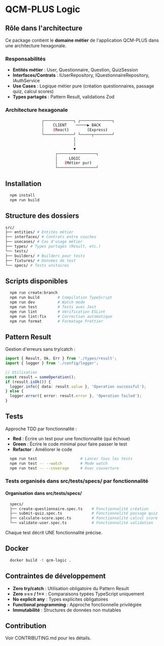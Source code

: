 # QCM-PLUS Logic

## Rôle dans l'architecture

Ce package contient le **domaine métier** de l'application QCM-PLUS dans une architecture hexagonale.

### Responsabilités

- **Entités métier** : User, Questionnaire, Question, QuizSession
- **Interfaces/Contrats** : IUserRepository, IQuestionnaireRepository, IAuthService
- **Use Cases** : Logique métier pure (création questionnaires, passage quiz, calcul scores)
- **Types partagés** : Pattern Result, validations Zod

### Architecture hexagonale
```bash
                ┌─────────────┐ ┌──────────────┐
                │    CLIENT    ─────▶ BACK
                │    (React)        (Express)          
                └─────────────┘ └─────┬────────┘  
                              │
                              │
                              ▼
                      ┌─────────────────┐
                      │     LOGIC 
                      │   (Métier pur)
                      └─────────────────┘
```

## Installation

```bash
  npm install
  npm run build
```

## Structure des dossiers
```bash
src/
├── entities/ # Entités métier
├── interfaces/ # Contrats entre couches
├── usecases/ # Cas d'usage métier
├── types/ # Types partagés (Result, etc.)
└── tests/
├── builders/ # Builders pour tests
├── fixtures/ # Données de test
└── specs/ # Tests unitaires
```

## Scripts disponibles

```bash
  npm run create:branch
  npm run build        # Compilation TypeScript
  npm run dev          # Watch mode
  npm run test         # Tests avec Jest
  npm run lint         # Vérification ESLint
  npm run lint:fix     # Correction automatique
  npm run format       # Formatage Prettier
```

## Pattern Result

Gestion d'erreurs sans try/catch :

```ts
import { Result, Ok, Err } from './types/result';
import { logger } from './config/logger';

// Utilisation
const result = someOperation();
if (result.isOk()) {
  logger.info({ data: result.value }, 'Operation successful');
} else {
  logger.error({ error: result.error }, 'Operation failed');
}
```

## Tests

Approche TDD par fonctionnalité :

- **Red** : Écrire un test pour une fonctionnalité (qui échoue)
- **Green** : Écrire le code minimal pour faire passer le test
- **Refactor** : Améliorer le code

```bash
  npm run test                   # Lancer tous les tests
  npm run test -- --watch        # Mode watch
  npm run test -- --coverage     # Avec couverture
```

### Tests organisés dans src/tests/specs/ par fonctionnalité

#### Organisation dans src/tests/specs/

```bash
  specs/
  ├── create-questionnaire.spec.ts    # Fonctionnalité création
  ├── submit-quiz.spec.ts             # Fonctionnalité passage quiz
  ├── calculate-score.spec.ts         # Fonctionnalité calcul score
  └── validate-user.spec.ts           # Fonctionnalité validation
```

Chaque test décrit UNE fonctionnalité précise.

## Docker

```bash
  docker build -t qcm-logic .
```

## Contraintes de développement

- **Zero try/catch** : Utilisation obligatoire du Pattern Result
- **Zero === / !==** : Comparaisons typées TypeScript uniquement
- **No explicit any** : Types explicites obligatoires
- **Functional programming** : Approche fonctionnelle privilégiée
- **Immutabilité** : Structures de données non mutables

## Contribution

Voir CONTRIBUTING.md pour les détails.
